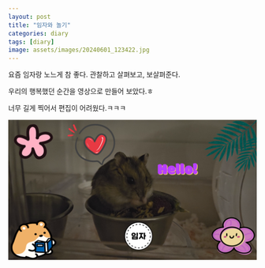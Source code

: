 ```yaml
---
layout: post
title: "임자와 놀기"
categories: diary
tags: [diary]
image: assets/images/20240601_123422.jpg
---
```


요즘 임자랑 노느게 참 좋다. 관찰하고 살펴보고, 보살펴준다.

우리의 행복했던 순간을 영상으로 만들어 보았다.ㅎ

너무 길게 찍어서 편집이 어려웠다.ㅋㅋㅋ

![alt text](../assets/images/thumbnail.png)
